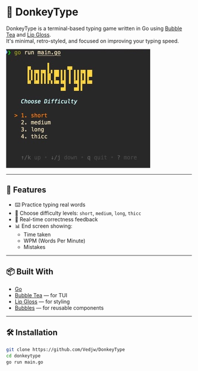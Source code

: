 # 🧠 DonkeyType

DonkeyType is a terminal-based typing game written in Go using [Bubble Tea](https://github.com/charmbracelet/bubbletea) and [Lip Gloss](https://github.com/charmbracelet/lipgloss).  
It's minimal, retro-styled, and focused on improving your typing speed.

![DonkeyType Screenshot](assets/donkeytype.png)

---

## 🚀 Features

- ⌨️ Practice typing real words
- 🎯 Choose difficulty levels: `short`, `medium`, `long`, `thicc`
- 🧾 Real-time correctness feedback
- 📊 End screen showing:
  - Time taken
  - WPM (Words Per Minute)
  - Mistakes

---

## 📦 Built With

- [Go](https://golang.org/)
- [Bubble Tea](https://github.com/charmbracelet/bubbletea) — for TUI
- [Lip Gloss](https://github.com/charmbracelet/lipgloss) — for styling
- [Bubbles](https://github.com/charmbracelet/bubbles) — for reusable components

---

## 🛠️ Installation

```bash
git clone https://github.com/Vedjw/DonkeyType
cd donkeytype
go run main.go
```
